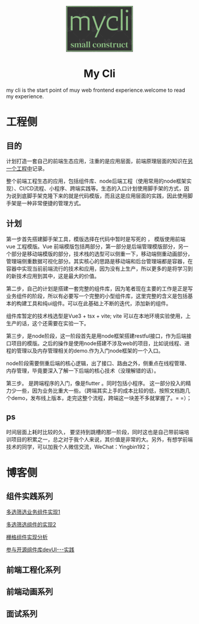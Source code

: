 <p align="center"><img alt="DevUI Logo" src="assets/logo.png" width="180" style="max-width:100%;">
</p>

<h1 align="center">
  <a target="_blank">My Cli</a>
</h1>

my cli is the start point of muy web frontend experience.welcome to read my experience.


# 工程侧
## 目的


计划打造一套自己的前端生态应用，注重的是应用层面，前端原理层面的知识在[另一个工程中]()记录。


整个前端工程生态的应用，包括组件库、node后端工程（使用常用的node框架实现）、CI/CD流程、小程序、跨端实践等。生态的入口计划使用脚手架的方式，因为说到底脚手架克隆下来的就是代码模版，而且这是应用层面的实践，因此使用脚手架是一种非常便捷的管理方式。

## 计划

第一步首先搭建脚手架工具，模版选择在代码中暂时是写死的 ， 模版使用前端vue 工程模版。Vue 前端模版包括两部分，第一部分是后端管理模版部分，另一个部分是移动端模版的部分，技术栈的选型可以侧重一下，移动端侧重动画部分，管理端侧重数据可视化部分。其实核心的思路是移动端和后台管理端都是容器，在容器中实现当前前端流行的技术和应用，因为没有上生产，所以更多的是将学习到的新技术应用到其中，这是最大的价值。

第二步，自己的计划是搭建一套完整的组件库，因为笔者现在主要的工作是正是写业务组件的阶段，所以有必要写一个完整的小型组件库，这里完整的含义是包括基本的构建工具和纯ui组件。可以在此基础上不断的迭代，添加新的组件。

组件库暂定的技术栈选型是Vue3 + tsx + vite; vite 可以在本地环境实验使用，上生产的话，这个还需要在实验一下。

第三步，是node阶段，这一阶段首先是用node框架搭建restful接口，作为后端接口项目的模版。之后的操作是使用node搭建不涉及web的项目，比如说线程、进程的管理以及内存管理相关的demo.作为入门node框架的一个入口。

node阶段需要侧重后端的核心逻辑，出了接口、路由之外，侧重点在线程管理、内存管理，毕竟要深入了解一下后端的核心技术（没理解错的话）。

第三步。 是跨端程序的入门，像是flutter 。同时包括小程序。 这一部分投入的精力少一些，因为业务比重大一些。（跨端其实上手的成本比较的低，按照文档跑几个demo，发布线上版本，走完这整个流程，跨端这一块差不多就掌握了。= =）；


## ps

时间层面上耗时比较的久， 要坚持到跳槽的那一阶段，同时这也是自己带前端培训项目的积累之一，总之对于我个人来说，其价值是非常的大。另外，有想学前端技术的同学，可以加我个人微信交流，WeChat：Yingbin192；



# 博客侧
## 组件实践系列
[多选筛选业务组件实现1](https://mp.weixin.qq.com/s?__biz=Mzg3OTU1NzQ0NQ==&mid=2247484053&idx=1&sn=7aec0785baf8068aee65c347ecf202d2&chksm=cf03ecbff87465a90e1eed02d410cf5cb7e4c8b24197c359ebc93295e99169665fb3edb69b33&token=893315445&lang=zh_CN#rd)

[多选筛选组件的实现2](https://mp.weixin.qq.com/s?__biz=Mzg3OTU1NzQ0NQ==&mid=2247484117&idx=1&sn=63152d55798af974898a513f330b9bee&chksm=cf03ecfff87465e9470f27dc8a5975c80fcd79b1e2ac06ab7e0f8e308430954370f9c6545e62&token=1640746288&lang=zh_CN#rd)

[栅格组件实现分析](https://mp.weixin.qq.com/s?__biz=Mzg3OTU1NzQ0NQ==&mid=2247484077&idx=1&sn=90270433bd8941607c6efeec32aa2f9e&chksm=cf03ec87f87465912ba392b61b9a09cf9f6be9b029182fe4153f850d39843668bbeaccaa8a06&token=1640746288&lang=zh_CN#rd)


[参与开源组件库devUI---实践]()


## 前端工程化系列


## 前端动画系列


## 面试系列
